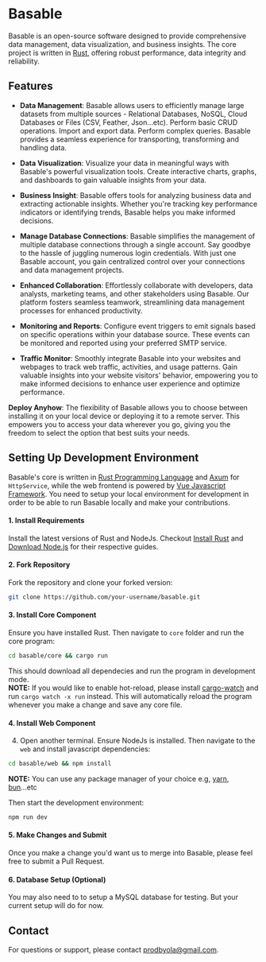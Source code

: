 # Basable

Basable is an open-source software designed to provide comprehensive data management, data visualization, and business insights. The core project is written in [Rust](https://www.rust-lang.org/), offering robust performance, data integrity and reliability.

## Features

- **Data Management**: Basable allows users to efficiently manage large datasets from multiple sources - Relational Databases, NoSQL, Cloud Databases or Files (CSV, Feather, Json...etc). Perform basic CRUD operations. Import and export data. Perform complex queries. Basable provides a seamless experience for transporting, transforming and handling data.

- **Data Visualization**: Visualize your data in meaningful ways with Basable's powerful visualization tools. Create interactive charts, graphs, and dashboards to gain valuable insights from your data.

- **Business Insight**: Basable offers tools for analyzing business data and extracting actionable insights. Whether you're tracking key performance indicators or identifying trends, Basable helps you make informed decisions.

- **Manage Database Connections**: Basable simplifies the management of multiple database connections through a single account. Say goodbye to the hassle of juggling numerous login credentials. With just one Basable account, you gain centralized control over your connections and data management projects.

- **Enhanced Collaboration**: Effortlessly collaborate with developers, data analysts, marketing teams, and other stakeholders using Basable. Our platform fosters seamless teamwork, streamlining data management processes for enhanced productivity.

- **Monitoring and Reports**: Configure event triggers to emit signals based on specific operations within your database source. These events can be monitored and reported using your preferred SMTP service.

- **Traffic Monitor**: Smoothly integrate Basable into your websites and webpages to track web traffic, activities, and usage patterns. Gain valuable insights into your website visitors' behavior, empowering you to make informed decisions to enhance user experience and optimize performance.

**Deploy Anyhow**: The flexibility of Basable allows you to choose between installing it on your local device or deploying it to a remote server. This empowers you to access your data wherever you go, giving you the freedom to select the option that best suits your needs.

## Setting Up Development Environment

Basable's core is written in [Rust Programming Language](https://www.rust-lang.org/) and [Axum](https://github.com/tokio-rs/axum) for `HttpService`, while the web frontend is powered by [Vue Javascript Framework](https://vuejs.org/). You need to setup your local environment for development in order to be able to run Basable locally and make your contributions.

#### 1. Install Requirements
Install the latest versions of Rust and NodeJs. Checkout [Install Rust](https://www.rust-lang.org/tools/install) and [Download Node.js](https://nodejs.org/en/download) for their respective guides.

#### 2. Fork Repository
Fork the repository and clone your forked version:
```bash 
git clone https://github.com/your-username/basable.git
```

#### 3. Install Core Component
Ensure you have installed Rust. Then navigate to `core` folder and run the core program:
```bash
cd basable/core && cargo run
```
This should download all dependecies and run the program in development mode.  
**NOTE:** If you would like to enable hot-reload, please install [cargo-watch](https://crates.io/crates/cargo-watch) and run `cargo watch -x run` instead. This will automatically reload the program whenever you make a change and save any core file.

#### 4. Install Web Component
4. Open another terminal. Ensure NodeJs is installed. Then navigate to the `web` and install javascript dependencies:

```bash
cd basable/web && npm install
```

**NOTE:** You can use any package manager of your choice e.g, [yarn](https://classic.yarnpkg.com/lang/en/docs/install/), [bun](https://bun.sh/docs/installation)...etc

Then start the development environment:
```bash
npm run dev
```

#### 5. Make Changes and Submit
Once you make a change you'd want us to merge into Basable, please feel free to submit a Pull Request.

#### 6. Database Setup (Optional)
You may also need to to setup a MySQL database for testing. But your current setup will do for now.

## Contact
For questions or support, please contact [prodbyola@gmail.com](mailto:prodbyola@gmail.com).
